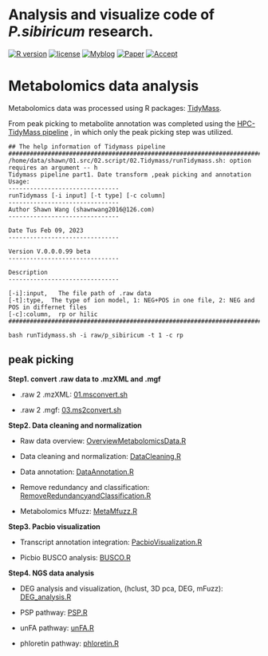 # Analysis and visualize code of *P.sibiricum* research.

[![R version](https://img.shields.io/badge/R-v4.2.2-salmon)](https://www.r-project.org) [![license](https://img.shields.io/badge/license-MIT-cyan)](https://opensource.org/licenses/MIT) [![Myblog](https://img.shields.io/badge/Blog-ShanwLearnBioinfo-purple)](https://shawnwx2019.github.io/) [![Paper](https://img.shields.io/badge/Paper-Front.%20Plant%20Sci.-blue)](https://doi.org/10.3389/fpls.2023.1181861) [![Accept](https://img.shields.io/badge/Accept%20date-18%20Apr%202023-orange)](https://doi.org/10.3389/fpls.2023.1181861)

# Metabolomics data analysis

Metabolomics data was processed using R packages: [TidyMass](https://github.com/tidymass/tidymass).

From peak picking to metabolite annotation was completed using the [HPC-TidyMass pipeline](https://github.com/ShawnWx2019/HPC_tidymass/tree/main) , in which only the peak picking step was utilized.

``` shell
## The help information of Tidymass pipeline
###############################################################################################
/home/data/shawn/01.src/02.script/02.Tidymass/runTidymass.sh: option requires an argument -- h
Tidymass pipeline part1. Date transform ,peak picking and annotation
Usage:
-------------------------------
runTidymass [-i input] [-t type] [-c column]
-------------------------------
Author Shawn Wang (shawnwang2016@126.com)
-------------------------------

Date Tus Feb 09, 2023
-------------------------------

Version V.0.0.0.99 beta
-------------------------------

Description
-------------------------------

[-i]:input,   The file path of .raw data
[-t]:type,  The type of ion model, 1: NEG+POS in one file, 2: NEG and POS in differnet files
[-c]:column,  rp or hilic
###############################################################################################

bash runTidymass.sh -i raw/p_sibiricum -t 1 -c rp
```

## peak picking

**Step1. convert .raw data to .mzXML and .mgf**  

-   .raw 2 .mzXML: [01.msconvert.sh](https://github.com/ShawnWx2019/HPC_tidymass/blob/main/src/shell/01.msconvert.sh)  

-   .raw 2 .mgf: [03.ms2convert.sh](https://github.com/ShawnWx2019/HPC_tidymass/blob/main/src/shell/03.ms2convert.sh)  

**Step2. Data cleaning and normalization**  

-   Raw data overview: [OverviewMetabolomicsData.R](https://github.com/ShawnWx2019/P.sibiricum_code/blob/main/01.DataPrepare/OverviewMetabolomicsData.R)  

-   Data cleaning and normalization: [DataCleaning.R](https://github.com/ShawnWx2019/P.sibiricum_code/blob/main/02.Metabolomics/DataCleaning.R)  

-   Data annotation: [DataAnnotation.R](https://github.com/ShawnWx2019/P.sibiricum_code/blob/main/02.Metabolomics/DataAnnotation.R)

-   Remove redundancy and classification: [RemoveRedundancyandClassification.R](https://github.com/ShawnWx2019/P.sibiricum_code/blob/main/02.Metabolomics/RemoveRedundancyandClassification.R)

-   Metabolomics Mfuzz: [MetaMfuzz.R](https://github.com/ShawnWx2019/P.sibiricum_code/blob/main/02.Metabolomics/MetaMfuzz.R)

**Step3. Pacbio visualization**

-   Transcript annotation integration: [PacbioVisualization.R](https://github.com/ShawnWx2019/P.sibiricum_code/blob/main/03.PacBio/PacbioVisualization.R)

-   Picbio BUSCO analysis: [BUSCO.R](https://github.com/ShawnWx2019/P.sibiricum_code/blob/main/03.PacBio/BUSCO.R)

**Step4. NGS data analysis**

-   DEG analysis and visualization, (hclust, 3D pca, DEG, mFuzz): [DEG_analysis.R](https://github.com/ShawnWx2019/P.sibiricum_code/blob/main/04.Transcriptome/DEG_analysis.R)

-   PSP pathway: [PSP.R](https://github.com/ShawnWx2019/P.sibiricum_code/blob/main/04.Transcriptome/PSP.R)

-   unFA pathway: [unFA.R](https://github.com/ShawnWx2019/P.sibiricum_code/blob/main/04.Transcriptome/unFA.R)

-   phloretin pathway: [phloretin.R](https://github.com/ShawnWx2019/P.sibiricum_code/blob/main/04.Transcriptome/phloretin.R)
